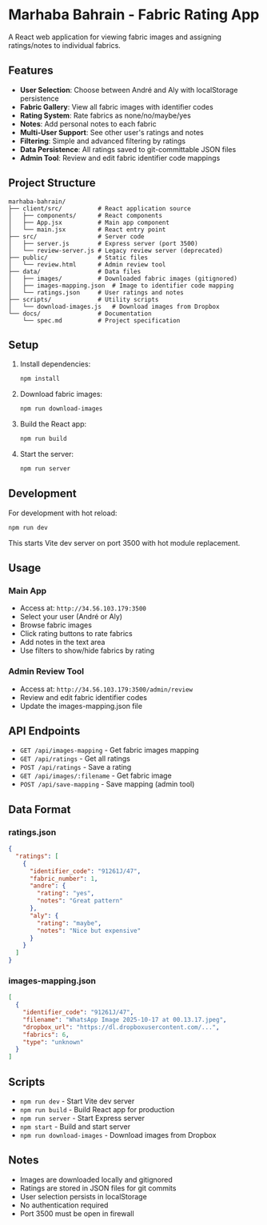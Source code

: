 # Marhaba Bahrain - Fabric Rating App

A React web application for viewing fabric images and assigning ratings/notes to individual fabrics.

## Features

- **User Selection**: Choose between André and Aly with localStorage persistence
- **Fabric Gallery**: View all fabric images with identifier codes
- **Rating System**: Rate fabrics as none/no/maybe/yes
- **Notes**: Add personal notes to each fabric
- **Multi-User Support**: See other user's ratings and notes
- **Filtering**: Simple and advanced filtering by ratings
- **Data Persistence**: All ratings saved to git-committable JSON files
- **Admin Tool**: Review and edit fabric identifier code mappings

## Project Structure

```
marhaba-bahrain/
├── client/src/          # React application source
│   ├── components/      # React components
│   ├── App.jsx          # Main app component
│   └── main.jsx         # React entry point
├── src/                 # Server code
│   ├── server.js        # Express server (port 3500)
│   └── review-server.js # Legacy review server (deprecated)
├── public/              # Static files
│   └── review.html      # Admin review tool
├── data/                # Data files
│   ├── images/          # Downloaded fabric images (gitignored)
│   ├── images-mapping.json  # Image to identifier code mapping
│   └── ratings.json     # User ratings and notes
├── scripts/             # Utility scripts
│   └── download-images.js   # Download images from Dropbox
└── docs/                # Documentation
    └── spec.md          # Project specification
```

## Setup

1. Install dependencies:
   ```bash
   npm install
   ```

2. Download fabric images:
   ```bash
   npm run download-images
   ```

3. Build the React app:
   ```bash
   npm run build
   ```

4. Start the server:
   ```bash
   npm run server
   ```

## Development

For development with hot reload:
```bash
npm run dev
```

This starts Vite dev server on port 3500 with hot module replacement.

## Usage

### Main App
- Access at: `http://34.56.103.179:3500`
- Select your user (André or Aly)
- Browse fabric images
- Click rating buttons to rate fabrics
- Add notes in the text area
- Use filters to show/hide fabrics by rating

### Admin Review Tool
- Access at: `http://34.56.103.179:3500/admin/review`
- Review and edit fabric identifier codes
- Update the images-mapping.json file

## API Endpoints

- `GET /api/images-mapping` - Get fabric images mapping
- `GET /api/ratings` - Get all ratings
- `POST /api/ratings` - Save a rating
- `GET /api/images/:filename` - Get fabric image
- `POST /api/save-mapping` - Save mapping (admin tool)

## Data Format

### ratings.json
```json
{
  "ratings": [
    {
      "identifier_code": "91261J/47",
      "fabric_number": 1,
      "andre": {
        "rating": "yes",
        "notes": "Great pattern"
      },
      "aly": {
        "rating": "maybe",
        "notes": "Nice but expensive"
      }
    }
  ]
}
```

### images-mapping.json
```json
[
  {
    "identifier_code": "91261J/47",
    "filename": "WhatsApp Image 2025-10-17 at 00.13.17.jpeg",
    "dropbox_url": "https://dl.dropboxusercontent.com/...",
    "fabrics": 6,
    "type": "unknown"
  }
]
```

## Scripts

- `npm run dev` - Start Vite dev server
- `npm run build` - Build React app for production
- `npm run server` - Start Express server
- `npm start` - Build and start server
- `npm run download-images` - Download images from Dropbox

## Notes

- Images are downloaded locally and gitignored
- Ratings are stored in JSON files for git commits
- User selection persists in localStorage
- No authentication required
- Port 3500 must be open in firewall

